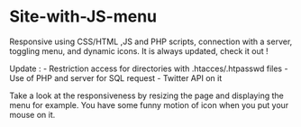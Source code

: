 # Site-with-JS-menu
 Responsive using CSS/HTML ,JS and PHP scripts, connection with a server, toggling menu, and dynamic icons.
 It is always updated, check it out !
 
 Update :   - Restriction access for directories with .htacces/.htpasswd files
            - Use of PHP and server for SQL request
            - Twitter API on it

Take a look at the responsiveness by resizing the page and displaying the menu for example.
You have some funny motion of icon when you put your mouse on it.
